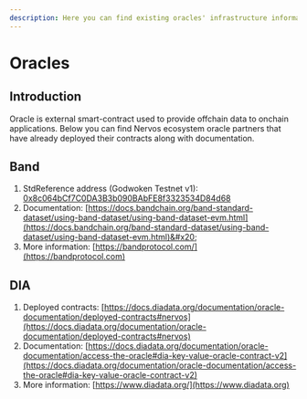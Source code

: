 ```yaml
---
description: Here you can find existing oracles' infrastructure information.
---
```


# Oracles

## Introduction

Oracle is external smart-contract used to provide offchain data to onchain applications. Below you can find Nervos ecosystem oracle partners that have already deployed their contracts along with documentation.

## Band

1. StdReference address (Godwoken Testnet v1): [0x8c064bCf7C0DA3B3b090BAbFE8f3323534D84d68](https://v1.aggron.gwscan.com/address/0x8c064bCf7C0DA3B3b090BAbFE8f3323534D84d68)
2. Documentation: [https://docs.bandchain.org/band-standard-dataset/using-band-dataset/using-band-dataset-evm.html](https://docs.bandchain.org/band-standard-dataset/using-band-dataset/using-band-dataset-evm.html)&#x20;
3. More information: [https://bandprotocol.com/](https://bandprotocol.com)

## DIA

1. Deployed contracts: [https://docs.diadata.org/documentation/oracle-documentation/deployed-contracts#nervos](https://docs.diadata.org/documentation/oracle-documentation/deployed-contracts#nervos)
2. Documentation: [https://docs.diadata.org/documentation/oracle-documentation/access-the-oracle#dia-key-value-oracle-contract-v2](https://docs.diadata.org/documentation/oracle-documentation/access-the-oracle#dia-key-value-oracle-contract-v2)
3. More information: [https://www.diadata.org/](https://www.diadata.org)

